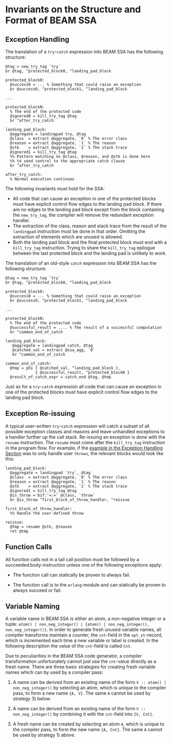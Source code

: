 Invariants on the Structure and Format of BEAM SSA
==================================================

Exception Handling
------------------

The translation of a `try`-`catch` expression into BEAM SSA has the
following structure:

    @tag = new_try_tag `try`
	br @tag, ^protected_block0, ^landing_pad_block

	protected_block0:
	  @success0 = ... % Something that could raise an exception
	  br @success0, ^protected_block1, ^landing_pad_block

	...

	protected_blockN:
	  % The end of the protected code
	  @ignored0 = kill_try_tag @tag
      br ^after_try_catch

	landing_pad_block:
	  @aggregate = landingpad try, @tag
	  @class  = extract @aggregate, `0` % The error class
	  @reason = extract @aggregate, `1` % The reason
	  @stk    = extract @aggregate, `2` % The stack trace
	  @ignored1 = kill_try_tag @tag
	  %% Pattern matching on @class, @reason, and @stk is done here
	  %% to send control to the appropriate catch clause
      br ^after_try_catch

    after_try_catch:
      % Normal execution continues

The following invariants must hold for the SSA:

 * All code that can cause an exception in one of the protected blocks
   must have explicit control flow edges to the landing pad block. If
   there are no edges to the landing pad block except from the block
   containing the `new_try_tag`, the compiler will remove the
   redundant exception handler.
 * The extraction of the class, reason and stack trace from the result
   of the `landingpad` instruction must be done in that
   order. Omitting the extraction of elements which are unused is
   allowed.
 * Both the landing pad block and the final protected block must end
   with a `kill_try_tag` instruction. Trying to share the
   `kill_try_tag` epilogue between the last protected block and the
   landing pad is unlikely to work.

The translation of an old-style `catch` expression into BEAM SSA has
the following structure:

    @tag = new_try_tag `try`
	br @tag, ^protected_block0, ^landing_pad_block

	protected_block0:
	  @success0 = ... % Something that could raise an exception
	  br @success0, ^protected_block1, ^landing_pad_block

	...

	protected_blockN:
	  % The end of the protected code
	  @successful_result = .... % The result of a successful computation
	  br ^common_end_of_catch

	landing_pad_block:
	   @aggregate = landingpad catch, @tag
	   @catched_val = extract @ssa_agg, `0`
	   br ^common_end_of_catch

	common_end_of_catch:
	  @tmp = phi { @catched_val, ^landing_pad_block },
	             { @successful_result, ^protected_blockN }
	  @result_of_catch_expr = catch_end @tag, @tmp

Just as for a `try`-`catch` expression all code that can cause an
exception in one of the protected blocks must have explicit control
flow edges to the landing pad block.

Exception Re-issuing
--------------------

A typical user-written `try`-`catch` expression will catch a subset of
all possible exception classes and reasons and leave unhandled
exceptions to a handler further up the call stack. Re-issuing an
exception is done with the `resume` instruction. The `resume` must
come after the `kill_try_tag` instruction in the program flow. For
example, if the [example in the Exception Handling Section](#exception-handling)
was to only handle user `throws`, the relevant blocks would look like this:

	landing_pad_block:
	  @aggregate = landingpad `try`, @tag
	  @class  = extract @aggregate, `0` % The error class
	  @reason = extract @aggregate, `1` % The reason
	  @stk    = extract @aggregate, `2` % The stack trace
	  @ignored1 = kill_try_tag @tag
	  @is_throw = bif:'=:=' @class, `throw`
      br @is_throw ^first_block_of_throw_handler, ^reissue

	first_block_of_throw_handler:
	  %% Handle the user-defined throw

	reissue:
	  @tmp = resume @stk, @reason
	  ret @tmp

Function Calls
--------------

All function calls not in a tail call position must be followed by a
succeeded:body-instruction unless one of the following exceptions
apply:

* The function call can statically be proven to always fail.

* The function call is to the `erlang`-module and can statically be
  proven to always succeed or fail.

Variable Naming
---------------

A variable name in BEAM SSA is either an atom, a non-negative integer
or a tuple: `atom() | non_neg_integer() | {atom() | non_neg_integer(),
non_neg_integer()}`. In order to generate fresh unused variable names,
all compiler transforms maintain a counter, the `cnt`-field in the
`opt_st`-record, which is incremented each time a new variable or
label is created. In the following description the value of the
`cnt`-field is called `Cnt`.

Due to peculiarities in the BEAM SSA code generator, a compiler
transformation unfortunately cannot just use the `cnt`-value directly
as a fresh name. There are three basic strategies for creating fresh
variable names which can by used by a compiler pass:

1) A name can be derived from an existing name of the form `V ::
  atom() | non_neg_integer()` by selecting an atom, which is unique to
  the compiler pass, to form a new name `{A, V}`. The same `A` cannot
  be used by strategy 3) below.

2) A name can be derived from an existing name of the form `V ::
  non_neg_integer()` by combining it with the `cnt`-field into `{V,
  Cnt}`.

3) A fresh name can be created by selecting an atom `A`, which is
  unique to the compiler pass, to form the new name `{A, Cnt}`. The
  same `A` cannot be used by strategy 1) above.
